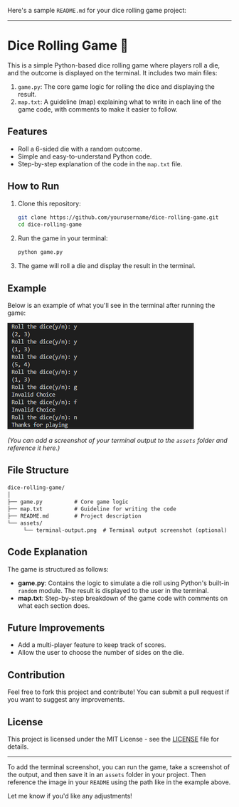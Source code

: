 Here's a sample `README.md` for your dice rolling game project:

---

# Dice Rolling Game 🎲

This is a simple Python-based dice rolling game where players roll a die, and the outcome is displayed on the terminal. It includes two main files:

1. `game.py`: The core game logic for rolling the dice and displaying the result.
2. `map.txt`: A guideline (map) explaining what to write in each line of the game code, with comments to make it easier to follow.

## Features
- Roll a 6-sided die with a random outcome.
- Simple and easy-to-understand Python code.
- Step-by-step explanation of the code in the `map.txt` file.
  
## How to Run

1. Clone this repository:

   ```bash
   git clone https://github.com/yourusername/dice-rolling-game.git
   cd dice-rolling-game
   ```

2. Run the game in your terminal:

   ```bash
   python game.py
   ```

3. The game will roll a die and display the result in the terminal.

## Example

Below is an example of what you'll see in the terminal after running the game:

![Dice Rolling Game Terminal Output](./assets/terminal-output.png)


*(You can add a screenshot of your terminal output to the `assets` folder and reference it here.)*

## File Structure

```
dice-rolling-game/
│
├── game.py          # Core game logic
├── map.txt          # Guideline for writing the code
├── README.md        # Project description
└── assets/
     └── terminal-output.png  # Terminal output screenshot (optional)
```

## Code Explanation

The game is structured as follows:

- **game.py**: Contains the logic to simulate a die roll using Python's built-in `random` module. The result is displayed to the user in the terminal.
- **map.txt**: Step-by-step breakdown of the game code with comments on what each section does.

## Future Improvements
- Add a multi-player feature to keep track of scores.
- Allow the user to choose the number of sides on the die.

## Contribution
Feel free to fork this project and contribute! You can submit a pull request if you want to suggest any improvements.

## License
This project is licensed under the MIT License - see the [LICENSE](LICENSE) file for details.

---

To add the terminal screenshot, you can run the game, take a screenshot of the output, and then save it in an `assets` folder in your project. Then reference the image in your `README` using the path like in the example above.

Let me know if you'd like any adjustments!
